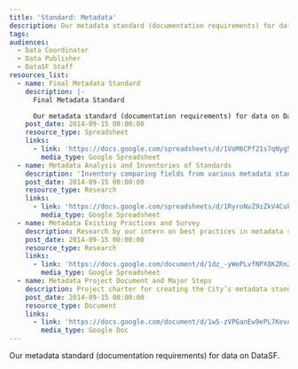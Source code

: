 ```yaml
---
title: 'Standard: Metadata'
description: Our metadata standard (documentation requirements) for data on DataSF.
tags:
audiences:
  - Data Coordinator
  - Data Publisher
  - DataSF Staff
resources_list:
  - name: Final Metadata Standard
    description: |-
      Final Metadata Standard

      Our metadata standard (documentation requirements) for data on DataSF.
    post_date: 2014-09-15 00:00:00
    resource_type: Spreadsheet
    links:
      - link: 'https://docs.google.com/spreadsheets/d/1VoM6CPf21s7qNyg5fWRai4lSckn9e9PG18eiHniJ8W8/edit?usp=sharing'
        media_type: Google Spreadsheet
  - name: Metadata Analysis and Inventories of Standards
    description: 'Inventory comparing fields from various metadata standards at the local, state and federal level. Used to inform our standard.'
    post_date: 2014-09-15 00:00:00
    resource_type: Research
    links:
      - link: 'https://docs.google.com/spreadsheets/d/1RyroNvZ9zZkV4Cukm91AK1zaH4xf4q-o2IBwzUWpgNY/edit?usp=sharing'
        media_type: Google Spreadsheet
  - name: Metadata Existing Practices and Survey
    description: Research by our intern on best practices in metadata standards and recommendations for DataSF.
    post_date: 2014-09-15 00:00:00
    resource_type: Research
    links:
      - link: 'https://docs.google.com/document/d/1dz_-yWePLvfNPX8KZRn2SiP1SCpFcojZeO-8U8SPXgE/edit?usp=sharing'
        media_type: Google Spreadsheet
  - name: Metadata Project Document and Major Steps
    description: Project charter for creating the City’s metadata standard.
    post_date: 2014-09-15 00:00:00
    resource_type: Document
    links:
      - link: 'https://docs.google.com/document/d/1w5-zVPGanEw9ePL7KevAgYgnD2feaNCjpjQgqDL1fVY/edit?usp=sharing'
        media_type: Google Doc
---
```



Our metadata standard (documentation requirements) for data on DataSF.
